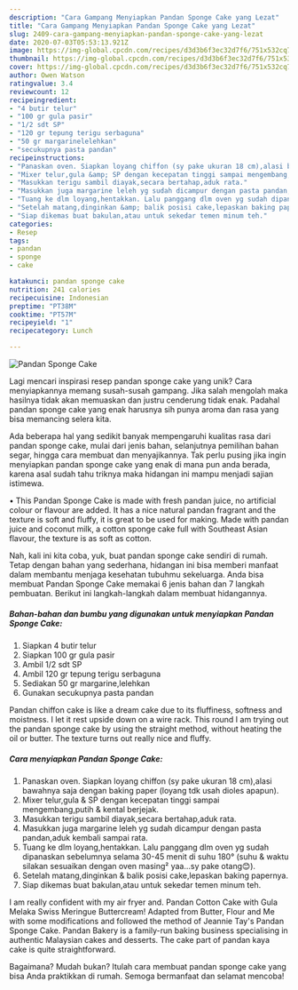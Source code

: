 ```yaml
---
description: "Cara Gampang Menyiapkan Pandan Sponge Cake yang Lezat"
title: "Cara Gampang Menyiapkan Pandan Sponge Cake yang Lezat"
slug: 2409-cara-gampang-menyiapkan-pandan-sponge-cake-yang-lezat
date: 2020-07-03T05:53:13.921Z
image: https://img-global.cpcdn.com/recipes/d3d3b6f3ec32d7f6/751x532cq70/pandan-sponge-cake-foto-resep-utama.jpg
thumbnail: https://img-global.cpcdn.com/recipes/d3d3b6f3ec32d7f6/751x532cq70/pandan-sponge-cake-foto-resep-utama.jpg
cover: https://img-global.cpcdn.com/recipes/d3d3b6f3ec32d7f6/751x532cq70/pandan-sponge-cake-foto-resep-utama.jpg
author: Owen Watson
ratingvalue: 3.4
reviewcount: 12
recipeingredient:
- "4 butir telur"
- "100 gr gula pasir"
- "1/2 sdt SP"
- "120 gr tepung terigu serbaguna"
- "50 gr margarinelelehkan"
- "secukupnya pasta pandan"
recipeinstructions:
- "Panaskan oven. Siapkan loyang chiffon (sy pake ukuran 18 cm),alasi bawahnya saja dengan baking paper (loyang tdk usah dioles apapun)."
- "Mixer telur,gula &amp; SP dengan kecepatan tinggi sampai mengembang,putih &amp; kental berjejak."
- "Masukkan terigu sambil diayak,secara bertahap,aduk rata."
- "Masukkan juga margarine leleh yg sudah dicampur dengan pasta pandan,aduk kembali sampai rata."
- "Tuang ke dlm loyang,hentakkan. Lalu panggang dlm oven yg sudah dipanaskan sebelumnya selama 30-45 menit di suhu 180° (suhu &amp; waktu silakan sesuaikan dengan oven masing² yaa...sy pake otang😊)."
- "Setelah matang,dinginkan &amp; balik posisi cake,lepaskan baking papernya."
- "Siap dikemas buat bakulan,atau untuk sekedar temen minum teh."
categories:
- Resep
tags:
- pandan
- sponge
- cake

katakunci: pandan sponge cake 
nutrition: 241 calories
recipecuisine: Indonesian
preptime: "PT38M"
cooktime: "PT57M"
recipeyield: "1"
recipecategory: Lunch

---
```



![Pandan Sponge Cake](https://img-global.cpcdn.com/recipes/d3d3b6f3ec32d7f6/751x532cq70/pandan-sponge-cake-foto-resep-utama.jpg)

Lagi mencari inspirasi resep pandan sponge cake yang unik? Cara menyiapkannya memang susah-susah gampang. Jika salah mengolah maka hasilnya tidak akan memuaskan dan justru cenderung tidak enak. Padahal pandan sponge cake yang enak harusnya sih punya aroma dan rasa yang bisa memancing selera kita.

Ada beberapa hal yang sedikit banyak mempengaruhi kualitas rasa dari pandan sponge cake, mulai dari jenis bahan, selanjutnya pemilihan bahan segar, hingga cara membuat dan menyajikannya. Tak perlu pusing jika ingin menyiapkan pandan sponge cake yang enak di mana pun anda berada, karena asal sudah tahu triknya maka hidangan ini mampu menjadi sajian istimewa.

• This Pandan Sponge Cake is made with fresh pandan juice, no artificial colour or flavour are added. It has a nice natural pandan fragrant and the texture is soft and fluffy, it is great to be used for making. Made with pandan juice and coconut milk, a cotton sponge cake full with Southeast Asian flavour, the texture is as soft as cotton.


Nah, kali ini kita coba, yuk, buat pandan sponge cake sendiri di rumah. Tetap dengan bahan yang sederhana, hidangan ini bisa memberi manfaat dalam membantu menjaga kesehatan tubuhmu sekeluarga. Anda bisa membuat Pandan Sponge Cake memakai 6 jenis bahan dan 7 langkah pembuatan. Berikut ini langkah-langkah dalam membuat hidangannya.

<!--inarticleads1-->

##### Bahan-bahan dan bumbu yang digunakan untuk menyiapkan Pandan Sponge Cake:

1. Siapkan 4 butir telur
1. Siapkan 100 gr gula pasir
1. Ambil 1/2 sdt SP
1. Ambil 120 gr tepung terigu serbaguna
1. Sediakan 50 gr margarine,lelehkan
1. Gunakan secukupnya pasta pandan


Pandan chiffon cake is like a dream cake due to its fluffiness, softness and moistness. I let it rest upside down on a wire rack. This round I am trying out the pandan sponge cake by using the straight method, without heating the oil or butter. The texture turns out really nice and fluffy. 

<!--inarticleads2-->

##### Cara menyiapkan Pandan Sponge Cake:

1. Panaskan oven. Siapkan loyang chiffon (sy pake ukuran 18 cm),alasi bawahnya saja dengan baking paper (loyang tdk usah dioles apapun).
1. Mixer telur,gula &amp; SP dengan kecepatan tinggi sampai mengembang,putih &amp; kental berjejak.
1. Masukkan terigu sambil diayak,secara bertahap,aduk rata.
1. Masukkan juga margarine leleh yg sudah dicampur dengan pasta pandan,aduk kembali sampai rata.
1. Tuang ke dlm loyang,hentakkan. Lalu panggang dlm oven yg sudah dipanaskan sebelumnya selama 30-45 menit di suhu 180° (suhu &amp; waktu silakan sesuaikan dengan oven masing² yaa...sy pake otang😊).
1. Setelah matang,dinginkan &amp; balik posisi cake,lepaskan baking papernya.
1. Siap dikemas buat bakulan,atau untuk sekedar temen minum teh.


I am really confident with my air fryer and. Pandan Cotton Cake with Gula Melaka Swiss Meringue Buttercream! Adapted from Butter, Flour and Me with some modifications and followed the method of Jeannie Tay&#39;s Pandan Sponge Cake. Pandan Bakery is a family-run baking business specialising in authentic Malaysian cakes and desserts. The cake part of pandan kaya cake is quite straightforward. 

Bagaimana? Mudah bukan? Itulah cara membuat pandan sponge cake yang bisa Anda praktikkan di rumah. Semoga bermanfaat dan selamat mencoba!

